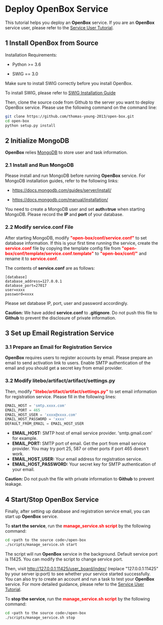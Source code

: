 # Deploy OpenBox Service

This tutorial helps you deploy an **OpenBox** service. If you are an **OpenBox** service user, please refer to 
the [Service User Tutorial](./use_service).


## 1 Install OpenBox from Source

Installation Requirements:

+ Python >= 3.6

+ SWIG == 3.0

Make sure to install SWIG correctly before you install OpenBox.

To install SWIG, please refer to [SWIG Installation Guide](../installation/install_swig.md)

Then, clone the source code from Github to the server you want to deploy OpenBox service.
Please use the following command on the command line:

```bash
git clone https://github.com/thomas-young-2013/open-box.git
cd open-box
python setup.py install
```


## 2 Initialize MongoDB

**OpenBox** relies [MongoDB](https://www.mongodb.com) to store user and task information.

### 2.1 Install and Run MongoDB

Please install and run MongoDB before running **OpenBox** service. 
For MongoDB installation guides, refer to the following links:

+ <https://docs.mongodb.com/guides/server/install/>

+ <https://docs.mongodb.com/manual/installation/>

You need to create a MongoDB user and set **auth=true** when starting MongoDB.
Please record the **IP** and **port** of your database.

### 2.2 Modify service.conf File

After starting MongoDB, modify <font color=#FF0000>**"open-box/conf/service.conf"**</font> to set database information.
If this is your first time running the service, create the <font color=#FF0000>**service.conf**</font> file by copying 
the template config file from <font color=#FF0000>**"open-box/conf/template/service.conf.template"**</font> to 
<font color=#FF0000>**"open-box/conf/"**</font> and rename it to <font color=#FF0000>**service.conf**</font>.

The contents of **service.conf** are as follows:

```
[database]
database_address=127.0.0.1
database_port=27017
user=xxxx
password=xxxx
```

Please set database IP, port, user and password accordingly.

**Caution:** We have added **service.conf** to **.gitignore**. Do not push this file to **Github** to
prevent the disclosure of private information.


## 3 Set up Email Registration Service

### 3.1 Prepare an Email for Registration Service

**OpenBox** requires users to register accounts by email. Please prepare an email to send activation link to users.
Enable SMTP authentication of the email and you should get a secret key from email provider.

### 3.2 Modify litebo/artifact/artifact/settings.py

Then, modify <font color=#FF0000>**"litebo/artifact/artifact/settings.py"**</font> to set email information for
registration service. Please fill in the following lines:

```python
EMAIL_HOST = 'smtp.xxxx.com'
EMAIL_PORT = 465
EMAIL_HOST_USER = 'xxxx@xxxx.com'
EMAIL_HOST_PASSWORD = 'xxxx'
DEFAULT_FROM_EMAIL = EMAIL_HOST_USER
```

+ **EMAIL_HOST:** SMTP host of email service provider. 'smtp.gmail.com' for example.
+ **EMAIL_PORT:** SMTP port of email. Get the port from email service provider. You may try port 25, 587 
or other ports if port 465 doesn't work.
+ **EMAIL_HOST_USER:** Your email address for registration service.
+ **EMAIL_HOST_PASSWORD:** Your secret key for SMTP authentication of your email.

**Caution:** Do not push the file with private information to **Github** to prevent leakage.

## 4 Start/Stop OpenBox Service

Finally, after setting up database and registration service email, you can start up **OpenBox** service.

To **start the service**, run the <font color=#FF0000>**manage_service.sh script**</font> by the following command:

```bash
cd <path to the source code>/open-box
./scripts/manage_service.sh start
```

The script will run **OpenBox** service in the background. Default service port is 11425.
You can modify the script to change service port.

Then, visit <http://127.0.0.1:11425/user_board/index/> (replace "127.0.0.1:11425" by your server ip:port)
to see whether your service started successfully.
You can also try to create an account and run a task to test your **OpenBox** service. 
For more detailed guidance, please refer to the [Service User Tutorial](./use_service).

To **stop the service**, run the <font color=#FF0000>**manage_service.sh script**</font> by the following command:

```bash
cd <path to the source code>/open-box
./scripts/manage_service.sh stop
```

